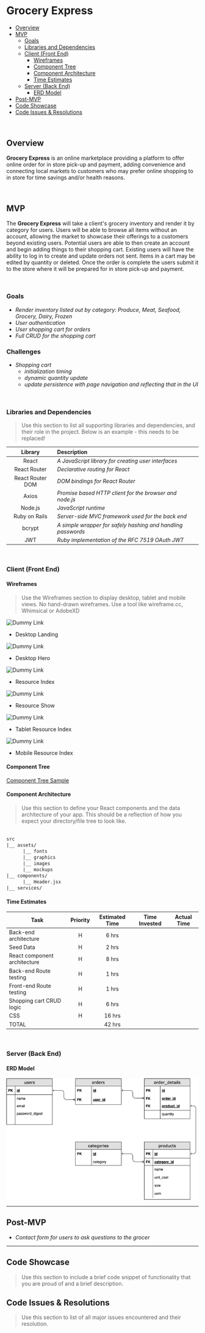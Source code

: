# Grocery Express

- [Overview](#overview)
- [MVP](#mvp)
  - [Goals](#goals)
  - [Libraries and Dependencies](#libraries-and-dependencies)
  - [Client (Front End)](#client-front-end)
    - [Wireframes](#wireframes)
    - [Component Tree](#component-tree)
    - [Component Architecture](#component-architecture)
    - [Time Estimates](#time-estimates)
  - [Server (Back End)](#server-back-end)
    - [ERD Model](#erd-model)
- [Post-MVP](#post-mvp)
- [Code Showcase](#code-showcase)
- [Code Issues & Resolutions](#code-issues--resolutions)

<br>

## Overview

**Grocery Express** is an online marketplace providing a platform to offer online order for in store pick-up and payment, adding convenience and connecting local markets to customers who may prefer online shopping to in store for time savings and/or health reasons.

<br>

## MVP

The **Grocery Express** will take a client's grocery inventory and render it by category for users. Users will be able to browse all items without an account, allowing the market to showcase their offerings to a customers beyond existing users. Potential users are able to then create an account and begin adding things to their shopping cart. Existing users will have the ability to log in to create and update orders not sent. Items in a cart may be edited by quantity or deleted. Once the order is complete the users submit it to the store where it will be prepared for in store pick-up and payment. 

<br>

### Goals

- _Render inventory listed out by category: Produce, Meat, Seafood, Grocery, Dairy, Frozen_
- _User authentication_
- _User shopping cart for orders_
- _Full CRUD for the shopping cart_

### Challenges

- _Shopping cart_
  - _initialization timing_ 
  - _dynamic quantity update_
  - _update persistence with page navigation and reflecting that in the UI_ 

<br>

### Libraries and Dependencies

> Use this section to list all supporting libraries and dependencies, and their role in the project. Below is an example - this needs to be replaced!

|     Library      | Description                                                  |
| :--------------: | :----------------------------------------------------------- |
|      React       | _A JavaScript library for creating user interfaces_          |
|   React Router   | _Declarative routing for React_                              |
| React Router DOM | _DOM bindings for React Router_                              |
|      Axios       | _Promise based HTTP client for the browser and node.js_      |
|     Node.js      | _JavaScript runtime_                                         |
|  Ruby on Rails   | _Server-side MVC framework used for the back end_            |
|     bcrypt       | _A simple wrapper for safely hashing and handling passwords_ |
|      JWT         | _Ruby implementation of the RFC 7519 OAuth JWT_              |

<br>

### Client (Front End)

#### Wireframes

> Use the Wireframes section to display desktop, tablet and mobile views. No hand-drawn wireframes. Use a tool like wireframe.cc, Whimsical or AdobeXD

![Dummy Link](url)

- Desktop Landing

![Dummy Link](url)

- Desktop Hero

![Dummy Link](url)

- Resource Index

![Dummy Link](url)

- Resource Show

![Dummy Link](url)

- Tablet Resource Index

![Dummy Link](url)

- Mobile Resource Index

#### Component Tree

[Component Tree Sample](https://gist.git.generalassemb.ly/davidtwhitlatch/414107e2560ae0bb65e233570f2fe056#file-component-tree-png)

#### Component Architecture

> Use this section to define your React components and the data architecture of your app. This should be a reflection of how you expect your directory/file tree to look like. 

``` structure

src
|__ assets/
      |__ fonts
      |__ graphics
      |__ images
      |__ mockups
|__ components/
      |__ Header.jsx
|__ services/

```

#### Time Estimates

| Task                         | Priority | Estimated Time | Time Invested | Actual Time |
| ---------------------------- | :------: | :------------: | :-----------: | :---------: |
| Back-end architecture        |    H     |     6 hrs      |         |       |
| Seed Data                    |    H     |     2 hrs      |         |          |
| React component architecture |    H     |     8 hrs      |         |          |
| Back-end Route testing       |    H     |     1 hrs      |         |          |
| Front-end Route testing      |    H     |     1 hrs      |         |          |
| Shopping cart CRUD logic     |    H     |     6 hrs      |         |          |
| CSS                          |    H     |     16 hrs      |         |          |
| TOTAL                        |          |     42 hrs      |         |         |

<br>

### Server (Back End)

#### ERD Model

![ERD Sample](https://github.com/ktbg/grocery-express/blob/main/images/P4.drawio.png)
<br>

***

## Post-MVP

- _Contact form for users to ask questions to the grocer_

***

## Code Showcase

> Use this section to include a brief code snippet of functionality that you are proud of and a brief description.

## Code Issues & Resolutions

> Use this section to list of all major issues encountered and their resolution.
